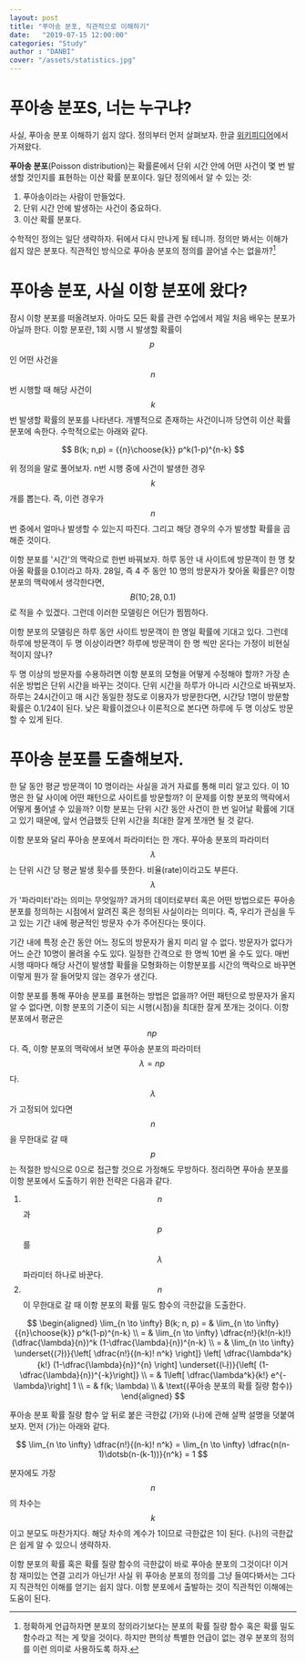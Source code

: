 ```yaml
---
layout: post
title: "푸아송 분포, 직관적으로 이해하기"
date:   "2019-07-15 12:00:00"
categories: "Study"
author : "DANBI"
cover: "/assets/statistics.jpg"
---
```


# 푸아송 분포S, 너는 누구냐?

사실, 푸아송 분포 이해하기 쉽지 않다. 정의부터 먼저 살펴보자. 한글  [위키피디어](https://ko.wikipedia.org/wiki/%ED%91%B8%EC%95%84%EC%86%A1_%EB%B6%84%ED%8F%AC)에서  가져왔다.

**푸아송 분포**(Poisson distribution)는 확률론에서 단위 시간 안에 어떤 사건이 몇 번 발생할 것인지를 표현하는 이산 확률 분포이다. 일단 정의에서 알 수 있는 것:
  
1.  푸아송이라는  사람이 만들었다. 
2. 단위 시간 안에 발생하는 사건이 중요하다.
3. 이산 확률 분포다. 
  
수학적인 정의는 일단 생략하자. 뒤에서 다시 만나게  될 테니까.  정의만 봐서는 이해가 쉽지 않은 분포다. 직관적인 방식으로 푸아송 분포의 정의를 끌어낼 수는 없을까?[^1]

[^1]: 정확하게  언급하자면 분포의 정의라기보다는 분포의 확률  질량 함수 혹은 확률  밀도 함수라고 적는 게 맞을 것이다. 하지만 편의상 특별한 언급이 없는 경우 분포의 정의를 이런 의미로 사용하도록 하자. 

# 푸아송 분포, 사실 이항 분포에 왔다?

잠시 이항 분포를 떠올려보자. 아마도 모든 확률 관련 수업에서 제일 처음 배우는 분포가 아닐까 한다. 이항 분포란, 1회 시행 시 발생할 확률이 $$p\;$$인 어떤 사건을 $$n$$ 번 시행할 때 해당 사건이 $$k$$ 번 발생할 확률의 분포를 나타낸다. 개별적으로 존재하는 사건이니까 당연히 이산 확률 분포에 속한다. 수학적으로는 아래와 같다.

$$
B(k;  n,p)  =  {{n}\choose{k}}  p^k(1-p)^{n-k}
$$
 
위 정의을 말로 풀어보자. n번 시행 중에 사건이 발생한 경우 $$k$$ 개를 뽑는다. 즉, 이런 경우가 $$n$$ 번 중에서 얼마나 발생할 수 있는지 따진다. 그리고 해당 경우의 수가 발생할  확률을 곱해준 것이다. 

이항 분포를 '시간'의 맥락으로 한번 바꿔보자. 하루 동안 내 사이트에 방문객이 한 명 찾아올 확률을 0.1이라고 하자. 28일, 즉 4 주 동안 10 명의 방문자가 찾아올 확률은? 이항 분포의 맥락에서 생각한다면, $$B(10; 28, 0.1)$$로 적을 수 있겠다. 그런데 이러한 모델링은 어딘가 찜찜하다.

이항 분포의 모델링은 하루 동안 사이트 방문객이 한 명일 확률에 기대고 있다. 그런데 하루에 방문객이 두 명 이상이라면? 하루에 방문객이 한 명 씩만 온다는 가정이 비현실적이지 않나? 

두 명 이상의 방문자를 수용하려면 이항 분포의 모형을 어떻게 수정해야 할까? 가장 손쉬운 방법은 단위 시간을 바꾸는 것이다. 단위 시간을 하루가 아니라 시간으로 바꿔보자. 하루는 24시간이고 매 시간 동일한 정도로 이용자가 방문한다면,  시간당  1명이 방문할 확률은 0.1/24이 된다. 낮은 확률이겠으나 이론적으로 본다면 하루에 두 명 이상도 방문할 수 있게 된다.

# 푸아송 분포를 도출해보자.

한 달 동안 평균 방문객이 10 명이라는 사실을 과거 자료를 통해 미리 알고 있다. 이 10 명은 한 달 사이에 어떤 패턴으로 사이트를 방문할까? 이 문제를 이항 분포의 맥락에서 어떻게 풀어낼 수 있을까? 이항 분포는 단위 시간 동안 사건이 한 번 일어날 확률에 기대고 있기 때문에, 앞서 언급했듯 단위 시간을 최대한 잘게 쪼개면 될 것 같다. 

이항 분포와 달리 푸아송 분포에서 파라미터는 한 개다. 푸아송 분포의 파라미터 $$\lambda$$는 단위  시간 당  평균 발생 횟수를 뜻한다. 비율(rate)이라고도 부른다. $$\lambda$$가 '파라미터'라는 의미는 무엇일까? 과거의 데이터로부터 혹은 어떤 방법으로든 푸아송 분포를 정의하는 시점에서 알려진 혹은 정의된 사실이라는 의미다. 즉, 우리가 관심을 두고 있는 기간 내에 평균적인 방문자 수가 주어진다는 뜻이다. 

기간 내에 특정 순간 동안 어느 정도의 방문자가 올지 미리 알 수 없다. 방문자가 없다가 어느 순간 10명이 몰려올 수도 있다. 일정한 간격으로 한 명씩 10번 올 수도 있다. 매번 시행 때마다 해당 사건이 발생할 확률을 모형화하는 이항분포를 시간의 맥락으로 바꾸면 이렇게 뭔가 잘 들어맞지 않는 경우가 생긴다. 

이항 분포를 통해 푸아송 분포를 표현하는 방법은 없을까? 어떤 패턴으로 방문자가 올지 알 수 없다면, 이항 분포의 기준이 되는 시행(시점)을 최대한 잘게 쪼개는 것이다. 이항 분포에서 평균은 $$np\;$$ 다. 즉, 이항 분포의 맥락에서 보면 푸아송 분포의 파라미터 $$\lambda = n p\;$$다. $$\lambda$$가 고정되어 있다면 $$n$$을 무한대로 갈 때 $$p$$는 적절한 방식으로 0으로 접근할 것으로 가정해도 무방하다.  정리하면 푸아송 분포를 이항 분포에서 도출하기 위한 전략은 다음과 같다. 


1. $$n$$과 $$p$$를 $$\lambda$$ 파라미터 하나로 바꾼다. 
2. $$n$$이 무한대로 갈 때 이항 분포의 확률 밀도 함수의 극한값을 도출한다. 

$$
\begin{aligned}
\lim_{n \to \infty} B(k; n, p) = & \lim_{n \to \infty}  {{n}\choose{k}}  p^k(1-p)^{n-k} \\
= & \lim_{n \to \infty}  \dfrac{n!}{k!(n-k)!}(\dfrac{\lambda}{n})^k  (1-\dfrac{\lambda}{n})^{n-k}  \\
= & \lim_{n \to \infty}  \underset{(가)}{\left[  \dfrac{n!}{(n-k)!  n^k} \right]}  \left[  \dfrac{\lambda^k}{k!}  (1-\dfrac{\lambda}{n})^{n}  \right]  \underset{(나)}{\left[  (1-\dfrac{\lambda}{n})^{-k}\right]}  \\
= &  1\left[  \dfrac{\lambda^k}{k!}  e^{-\lambda}\right] 1 \\
= & f(k; \lambda) \\
 & \text{(푸아송 분포의 확률 질량 함수)}
\end{aligned}
$$

푸아송 분포 확률 질량 함수 앞 뒤로 붙은 극한값 (가)와 (나)에 관해 살짝 설명을 덧붙여보자. 먼저 (가)는 아래와 같다. 

$$
  \lim_{n \to \infty} \dfrac{n!}{(n-k)!  n^k} =  \lim_{n \to \infty}  \dfrac{n(n-1)\dotsb(n-(k-1))}{n^k}  = 1
$$

분자에도 가장 $$n$$의 차수는 $$k$$이고 분모도 마찬가지다. 해당 차수의 계수가 1이므로 극한값은 1이 된다. (나)의 극한값은 쉽게 알 수 있으니 생략하자. 

이항 분포의 확률 혹은 확률 질량 함수의 극한값이 바로 푸아송 분포의 그것이다! 이거 참 재미있는 연결 고리가 아닌가! 사실 위 푸아송 분포의 정의를 그냥 들여다봐서는 그다지 직관적인 이해를 얻기는 쉽지 않다. 이항 분포에서 출발하는 것이 직관적인 이해에는 도움이 된다. 
<!--stackedit_data:
eyJoaXN0b3J5IjpbLTE0OTEzODc4MDksLTE1MTI5ODk5MzgsLT
U1Njg0NjA2Nl19
-->